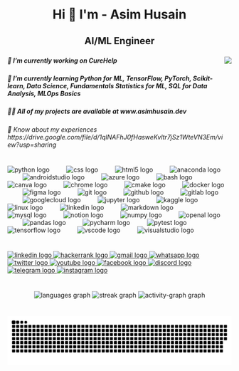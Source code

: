 <h1 align="center">Hi 👋  I'm   -  Asim Husain</h1>

###

<h2 align="center">AI/ML Engineer</h2>

###

<img align="right" height="401" src="https://i.pinimg.com/474x/28/54/4f/28544f9edce7a2046945be3c5b5522dd.jpg"  />

###

<h5 align="left">🔭 I’m currently working on CureHelp</h5>

###

<h5 align="left">🌱 I’m currently learning Python for ML, TensorFlow, PyTorch, Scikit-learn, Data Science, Fundamentals Statistics for ML, SQL for Data Analysis, MLOps Basics</h5>

###

<h5 align="left">👨‍💻 All of my projects are available at www.asimhusain.dev</h5>

###

<h6 align="left">📄 Know about my experiences https://drive.google.com/file/d/1qlNAFhJ0fHasweKvltr7jSz1WteVN3Em/view?usp=sharing</h6>

###

<h1 align="left"></h1>

###

<h3 align="left"></h3>

###

<div align="left">
  <img src="https://cdn.jsdelivr.net/gh/devicons/devicon/icons/python/python-original.svg" height="35" alt="python logo"  />
  <img width="30" />
  <img src="https://cdn.jsdelivr.net/gh/devicons/devicon/icons/css3/css3-original.svg" height="35" alt="css logo"  />
  <img width="30" />
  <img src="https://cdn.jsdelivr.net/gh/devicons/devicon/icons/html5/html5-original.svg" height="35" alt="html5 logo"  />
  <img width="30" />
  <img src="https://cdn.jsdelivr.net/gh/devicons/devicon/icons/anaconda/anaconda-original.svg" height="35" alt="anaconda logo"  />
  <img width="30" />
  <img src="https://cdn.jsdelivr.net/gh/devicons/devicon/icons/androidstudio/androidstudio-original.svg" height="35" alt="androidstudio logo"  />
  <img width="30" />
  <img src="https://cdn.jsdelivr.net/gh/devicons/devicon/icons/azure/azure-original.svg" height="35" alt="azure logo"  />
  <img width="30" />
  <img src="https://cdn.jsdelivr.net/gh/devicons/devicon/icons/bash/bash-original.svg" height="35" alt="bash logo"  />
  <img width="30" />
  <img src="https://cdn.jsdelivr.net/gh/devicons/devicon/icons/canva/canva-original.svg" height="35" alt="canva logo"  />
  <img width="30" />
  <img src="https://cdn.jsdelivr.net/gh/devicons/devicon/icons/chrome/chrome-original.svg" height="35" alt="chrome logo"  />
  <img width="30" />
  <img src="https://cdn.jsdelivr.net/gh/devicons/devicon/icons/cmake/cmake-original.svg" height="35" alt="cmake logo"  />
  <img width="30" />
  <img src="https://cdn.jsdelivr.net/gh/devicons/devicon/icons/docker/docker-original.svg" height="35" alt="docker logo"  />
  <img width="30" />
  <img src="https://cdn.jsdelivr.net/gh/devicons/devicon/icons/figma/figma-original.svg" height="35" alt="figma logo"  />
  <img width="30" />
  <img src="https://cdn.jsdelivr.net/gh/devicons/devicon/icons/git/git-original.svg" height="35" alt="git logo"  />
  <img width="30" />
  <img src="https://cdn.jsdelivr.net/gh/devicons/devicon/icons/github/github-original.svg" height="35" alt="github logo"  />
  <img width="30" />
  <img src="https://cdn.jsdelivr.net/gh/devicons/devicon/icons/gitlab/gitlab-original.svg" height="35" alt="gitlab logo"  />
  <img width="30" />
  <img src="https://cdn.jsdelivr.net/gh/devicons/devicon/icons/googlecloud/googlecloud-original.svg" height="35" alt="googlecloud logo"  />
  <img width="30" />
  <img src="https://cdn.jsdelivr.net/gh/devicons/devicon/icons/jupyter/jupyter-original.svg" height="35" alt="jupyter logo"  />
  <img width="30" />
  <img src="https://cdn.jsdelivr.net/gh/devicons/devicon/icons/kaggle/kaggle-original.svg" height="35" alt="kaggle logo"  />
  <img width="30" />
  <img src="https://cdn.jsdelivr.net/gh/devicons/devicon/icons/linux/linux-original.svg" height="35" alt="linux logo"  />
  <img width="30" />
  <img src="https://cdn.jsdelivr.net/gh/devicons/devicon/icons/linkedin/linkedin-original.svg" height="35" alt="linkedin logo"  />
  <img width="30" />
  <img src="https://cdn.jsdelivr.net/gh/devicons/devicon/icons/markdown/markdown-original.svg" height="35" alt="markdown logo"  />
  <img width="30" />
  <img src="https://cdn.jsdelivr.net/gh/devicons/devicon/icons/mysql/mysql-original.svg" height="35" alt="mysql logo"  />
  <img width="30" />
  <img src="https://cdn.jsdelivr.net/gh/devicons/devicon/icons/notion/notion-original.svg" height="35" alt="notion logo"  />
  <img width="30" />
  <img src="https://cdn.jsdelivr.net/gh/devicons/devicon/icons/numpy/numpy-original.svg" height="35" alt="numpy logo"  />
  <img width="30" />
  <img src="https://cdn.jsdelivr.net/gh/devicons/devicon/icons/openal/openal-original.svg" height="35" alt="openal logo"  />
  <img width="30" />
  <img src="https://cdn.jsdelivr.net/gh/devicons/devicon/icons/pandas/pandas-original.svg" height="35" alt="pandas logo"  />
  <img width="30" />
  <img src="https://cdn.jsdelivr.net/gh/devicons/devicon/icons/pycharm/pycharm-original.svg" height="35" alt="pycharm logo"  />
  <img width="30" />
  <img src="https://cdn.jsdelivr.net/gh/devicons/devicon/icons/pytest/pytest-original.svg" height="35" alt="pytest logo"  />
  <img width="30" />
  <img src="https://cdn.jsdelivr.net/gh/devicons/devicon/icons/tensorflow/tensorflow-original.svg" height="35" alt="tensorflow logo"  />
  <img width="30" />
  <img src="https://cdn.jsdelivr.net/gh/devicons/devicon/icons/vscode/vscode-original.svg" height="35" alt="vscode logo"  />
  <img width="30" />
  <img src="https://skillicons.dev/icons?i=visualstudio" height="35" alt="visualstudio logo"  />
</div>

###

<h1 align="left"></h1>

###

<h3 align="left"></h3>

###

<div align="left">
  <a href="https://www.linkedin.com/in/asimhusain1-ai" target="_blank">
    <img src="https://raw.githubusercontent.com/maurodesouza/profile-readme-generator/master/src/assets/icons/social/linkedin/default.svg" width="50" height="35" alt="linkedin logo"  />
  </a>
  <a href="https://www.leetcode.com/asimhusain01" target="_blank">
    <img src="https://raw.githubusercontent.com/maurodesouza/profile-readme-generator/master/src/assets/icons/social/hackerrank/default.svg" width="50" height="35" alt="hackerrank logo"  />
  </a>
  <a href="mailto:studyboyasim01@gmail.com" target="_blank">
    <img src="https://raw.githubusercontent.com/maurodesouza/profile-readme-generator/master/src/assets/icons/social/gmail/default.svg" width="50" height="35" alt="gmail logo"  />
  </a>
  <a href="https://wa.me/917310647227" target="_blank">
    <img src="https://raw.githubusercontent.com/maurodesouza/profile-readme-generator/master/src/assets/icons/social/whatsapp/default.svg" width="50" height="35" alt="whatsapp logo"  />
  </a>
  <a href="https://twitter.com/a_simhusain" target="_blank">
    <img src="https://raw.githubusercontent.com/maurodesouza/profile-readme-generator/master/src/assets/icons/social/twitter/default.svg" width="50" height="35" alt="twitter logo"  />
  </a>
  <a href="https://www.youtube.com/channel/UC6xOXS_ZLfbEOIUJyWds8gA" target="_blank">
    <img src="https://raw.githubusercontent.com/maurodesouza/profile-readme-generator/master/src/assets/icons/social/youtube/default.svg" width="50" height="35" alt="youtube logo"  />
  </a>
  <a href="https://fb.com/cryptofoxx" target="_blank">
    <img src="https://raw.githubusercontent.com/maurodesouza/profile-readme-generator/master/src/assets/icons/social/facebook/default.svg" width="50" height="35" alt="facebook logo"  />
  </a>
  <a href="https://discord.com/users/a_simhusain" target="_blank">
    <img src="https://raw.githubusercontent.com/maurodesouza/profile-readme-generator/master/src/assets/icons/social/discord/default.svg" width="50" height="35" alt="discord logo"  />
  </a>
  <a href="https://t.me/whitelittlefoxx" target="_blank">
    <img src="https://raw.githubusercontent.com/maurodesouza/profile-readme-generator/master/src/assets/icons/social/telegram/default.svg" width="50" height="35" alt="telegram logo"  />
  </a>
  <a href="https://instagram.com/_asim__husain_" target="_blank">
    <img src="https://raw.githubusercontent.com/maurodesouza/profile-readme-generator/master/src/assets/icons/social/instagram/default.svg" width="50" height="35" alt="instagram logo"  />
  </a>
</div>

###

<p align="left"></p>

###

<h1 align="left"></h1>

###

<div align="center">
  <img src="https://github-readme-stats.vercel.app/api/top-langs?username=asimhusain-ai&locale=en&hide_title=false&layout=compact&card_width=320&langs_count=8&theme=dracula&hide_border=true&order=2&custom_title=Languages" height="152" alt="languages graph"  />
  <img src="https://streak-stats.demolab.com?user=asimhusain-ai&locale=en&mode=daily&theme=dracula&hide_border=true&border_radius=6&order=3" height="135" alt="streak graph"  />
  <img src="https://github-readme-activity-graph.vercel.app/graph?username=asimhusain-ai&radius=16&theme=tokyo-night&area=true&order=5&custom_title=Contributions%20Graph&hide_border=true&hide_title=false" height="295" alt="activity-graph graph"  />
</div>

###

<h3 align="left"></h3>

###

<h1 align="left"></h1>

###

<div align="center" bis_skin_checked="1">
    <picture align="center">
      <source media="(prefers-color-scheme: dark)" srcset="https://raw.githubusercontent.com/asimhusain-ai/asimhusain-ai/refs/heads/main/github-user-contribution.svg">
      <source media="(prefers-color-scheme: light)" srcset="https://raw.githubusercontent.com/asimhusain-ai/asimhusain-ai/refs/heads/main/github-user-contribution.svg">
      <img alt="github contribution grid snake animation" src="https://raw.githubusercontent.com/asimhusain-ai/asimhusain-ai/refs/heads/main/github-user-contribution.svg">
    </picture>
</div>

###

